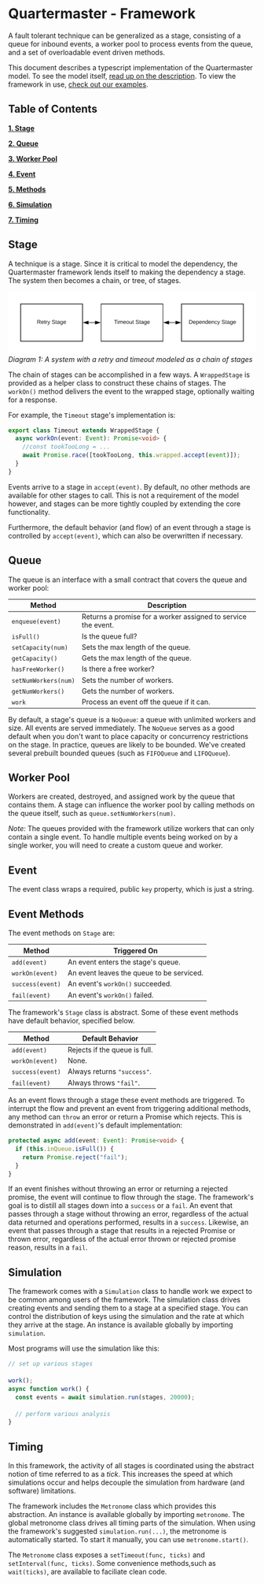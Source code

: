 # Quartermaster - Framework

A fault tolerant technique can be generalized as a stage, consisting of a queue for inbound events, a worker pool to process events from the queue, and a set of overloadable event driven methods.

This document describes a typescript implementation of the Quartermaster model. To see the model itself, [read up on the description](model.md). To view the framework in use, [check out our examples](framework.md).

## Table of Contents

**[1. Stage](#Stage)**

**[2. Queue](#Queue)**

**[3. Worker Pool](#Worker-Pool)**

**[4. Event](#Event)**

**[5. Methods](#Event-Methods)**

**[6. Simulation](#Simulation)**

**[7. Timing](#Timing)**

## Stage

A technique is a stage. Since it is critical to model the dependency, the Quartermaster framework lends itself to making the dependency a stage. The system then becomes a chain, or tree, of stages.

![Chain of Stages](./img/retry-timeout-dependency.png)
_Diagram 1: A system with a retry and timeout modeled as a chain of stages_

The chain of stages can be accomplished in a few ways. A `WrappedStage` is provided as a helper class to construct these chains of stages. The `workOn()` method delivers the event to the wrapped stage, optionally waiting for a response.

For example, the `Timeout` stage's implementation is:

```typescript
export class Timeout extends WrappedStage {
  async workOn(event: Event): Promise<void> {
    //const tookTooLong = ...
    await Promise.race([tookTooLong, this.wrapped.accept(event)]);
  }
}
```

Events arrive to a stage in `accept(event)`. By default, no other methods are available for other stages to call. This is not a requirement of the model however, and stages can be more tightly coupled by extending the core functionality.

Furthermore, the default behavior (and flow) of an event through a stage is controlled by `accept(event)`, which can also be overwritten if necessary.

## Queue

The queue is an interface with a small contract that covers the queue and worker pool:

| Method               | Description                                                   |
| -------------------- | ------------------------------------------------------------- |
| `enqueue(event)`     | Returns a promise for a worker assigned to service the event. |
| `isFull()`           | Is the queue full?                                            |
| `setCapacity(num)`   | Sets the max length of the queue.                             |
| `getCapacity()`      | Gets the max length of the queue.                             |
| `hasFreeWorker()`    | Is there a free worker?                                       |
| `setNumWorkers(num)` | Sets the number of workers.                                   |
| `getNumWorkers()`    | Gets the number of workers.                                   |
| `work`               | Process an event off the queue if it can.                     |

By default, a stage's queue is a `NoQueue`: a queue with unlimited workers and size. All events are served immediately. The `NoQueue` serves as a good default when you don't want to place capacity or concurrency restrictions on the stage. In practice, queues are likely to be bounded. We've created several prebuilt bounded queues (such as `FIFOQueue` and `LIFOQueue`).

## Worker Pool

Workers are created, destroyed, and assigned work by the queue that contains them. A stage can influence the worker pool by calling methods on the queue itself, such as `queue.setNumWorkers(num)`.

_Note:_ The queues provided with the framework utilize workers that can only contain a single event. To handle multiple events being worked on by a single worker, you will need to create a custom queue and worker.

## Event

The event class wraps a required, public `key` property, which is just a string.

## Event Methods

The event methods on `Stage` are:

| Method           | Triggered On                              |
| ---------------- | ----------------------------------------- |
| `add(event)`     | An event enters the stage's queue.        |
| `workOn(event)`  | An event leaves the queue to be serviced. |
| `success(event)` | An event's `workOn()` succeeded.          |
| `fail(event)`    | An event's `workOn()` failed.             |

The framework's `Stage` class is abstract. Some of these event methods have default behavior, specified below.

| Method           | Default Behavior              |
| ---------------- | ----------------------------- |
| `add(event)`     | Rejects if the queue is full. |
| `workOn(event)`  | None.                         |
| `success(event)` | Always returns `"success"`.   |
| `fail(event)`    | Always throws `"fail"`.       |

As an event flows through a stage these event methods are triggered. To interrupt the flow and prevent an event from triggering additional methods, any method can `throw` an error or return a Promise which rejects. This is demonstrated in `add(event)`'s default implementation:

```typescript
protected async add(event: Event): Promise<void> {
  if (this.inQueue.isFull()) {
    return Promise.reject("fail");
  }
}
```

If an event finishes without throwing an error or returning a rejected promise, the event will continue to flow through the stage. The framework's goal is to distill all stages down into a `success` or a `fail`. An event that passes through a stage without throwing an error, regardless of the actual data returned and operations performed, results in a `success`. Likewise, an event that passes through a stage that results in a rejected Promise or thrown error, regardless of the actual error thrown or rejected promise reason, results in a `fail`.

## Simulation

The framework comes with a `Simulation` class to handle work we expect to be common among users of the framework. The simulation class drives creating events and sending them to a stage at a specified stage. You can control the distribution of keys using the simulation and the rate at which they arrive at the stage. An instance is available globally by importing `simulation`.

Most programs will use the simulation like this:

```typescript
// set up various stages

work();
async function work() {
  const events = await simulation.run(stages, 20000);

  // perform various analysis
}
```

## Timing

In this framework, the activity of all stages is coordinated using the abstract notion of time referred to as a _tick_. This increases the speed at which simulations occur and helps decouple the simulation from hardware (and software) limitations.

The framework includes the `Metronome` class which provides this abstraction. An instance is available globally by importing `metronome`. The global metronome class drives all timing parts of the simulation. When using the framework's suggested `simulation.run(...)`, the metronome is automatically started. To start it manually, you can use `metronome.start()`.

The `Metronome` class exposes a `setTimeout(func, ticks)` and `setInterval(func, ticks)`. Some convenience methods,such as `wait(ticks)`, are available to faciliate clean code.
